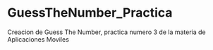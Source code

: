# GuessTheNumber_Practica
Creacion de Guess The  Number, practica numero 3 de la materia de Aplicaciones Moviles
